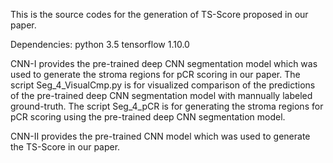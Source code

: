 This is the source codes for the generation of TS-Score proposed in our paper.

Dependencies:
python 3.5
tensorflow 1.10.0

CNN-I provides the pre-trained deep CNN segmentation model which was used to generate the stroma regions for pCR scoring in our paper.
    The script Seg_4_VisualCmp.py is for visualized comparison of the predictions of the pre-trained deep CNN segmentation model with mannually labeled ground-truth.
    The script Seg_4_pCR is for generating the stroma regions for pCR scoring using the pre-trained deep CNN segmentation model.

CNN-II provides the pre-trained CNN model which was used to generate the TS-Score in our paper.
    
